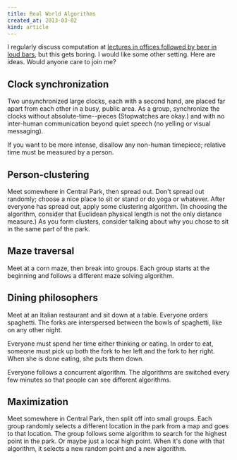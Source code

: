 ```yaml
---
title: Real World Algorithms
created_at: 2013-03-02
kind: article
---
```

I regularly discuss computation at
[lectures in offices followed by beer in loud bars](http://www.meetup.com),
but this gets boring. I would like some other setting. Here are ideas.
Would anyone care to join me?

## Clock synchronization
Two unsynchronized large clocks, each with a second hand, are placed far apart
from each other in a busy, public area. As a group, synchronize the clocks
without absolute-time--pieces (Stopwatches are okay.) and with no inter-human
communication beyond quiet speech (no yelling or visual messaging).

If you want to be more intense, disallow any non-human timepiece; relative
time must be measured by a person.

## Person-clustering
Meet somewhere in Central Park, then spread out. Don't spread out randomly;
choose a nice place to sit or stand or do yoga or whatever. After everyone
has spread out, apply some clustering algorithm. (In choosing the algorithm,
consider that Euclidean physical length is not the only distance measure.)
As you form clusters, consider talking about why you chose to sit in the
same part of the park.

## Maze traversal
Meet at a corn maze, then break into groups. Each group starts at the beginning
and follows a different maze solving algorithm.

## Dining philosophers
Meet at an Italian restaurant and sit down at a table. Everyone orders
spaghetti. The forks are interspersed between the bowls of spaghetti, like
on any other night.

Everyone must spend her time either thinking or eating. In order to eat,
someone must pick up both the fork to her left and the fork to her right.
When she is done eating, she puts them down.

Everyone follows a concurrent algorithm. The algorithms are switched every
few minutes so that people can see different algorithms.

## Maximization
Meet somewhere in Central Park, then split off into small groups. Each group
randomly selects a different location in the park from a map and goes to that
location. The group follows some algorithm to search for the highest point in
the park. Or maybe just a local high point. When it's done with that algorithm,
it selects a new random point and a new algorithm.
